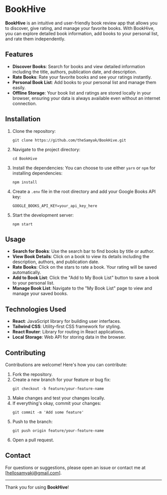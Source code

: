 # BookHive

**BookHive** is an intuitive and user-friendly book review app that allows you to discover, give rating, and manage your favorite books. With BookHive, you can explore detailed book information, add books to your personal list, and rate them independently.

## Features

- **Discover Books**: Search for books and view detailed information including the title, authors, publication date, and description.
- **Rate Books**: Rate your favorite books and see your ratings instantly.
- **Personal Book List**: Add books to your personal list and manage them easily.
- **Offline Storage**: Your book list and ratings are stored locally in your browser, ensuring your data is always available even without an internet connection.

## Installation

1. Clone the repository:
   ```
   git clone https://github.com/theSamyak/BookHive.git
   ```
2. Navigate to the project directory:
   ```
   cd BookHive
   ```
3. Install the dependencies:
   You can choose to use either `yarn` or `npm` for installing dependencies:
   ```
   npm install
   ```
5. Create a `.env` file in the root directory and add your Google Books API key:
   ```
   GOOGLE_BOOKS_API_KEY=your_api_key_here
   ```
6. Start the development server:
   ```
   npm start
   ```

## Usage

- **Search for Books**: Use the search bar to find books by title or author.
- **View Book Details**: Click on a book to view its details including the description, authors, and publication date.
- **Rate Books**: Click on the stars to rate a book. Your rating will be saved automatically.
- **Add to Book List**: Click the "Add to My Book List" button to save a book to your personal list.
- **Manage Book List**: Navigate to the "My Book List" page to view and manage your saved books.

## Technologies Used

- **React**: JavaScript library for building user interfaces.
- **Tailwind CSS**: Utility-first CSS framework for styling.
- **React Router**: Library for routing in React applications.
- **Local Storage**: Web API for storing data in the browser.

## Contributing

Contributions are welcome! Here's how you can contribute:

1. Fork the repository.
2. Create a new branch for your feature or bug fix:
   ```
   git checkout -b feature/your-feature-name
   ```
3. Make changes and test your changes locally.
4. If everything's okay, commit your changes:
   ```
   git commit -m 'Add some feature'
   ```
5. Push to the branch:
   ```
   git push origin feature/your-feature-name
   ```
6. Open a pull request.

## Contact

For questions or suggestions, please open an issue or contact me at [hellosamyakj@gmail.com].

---

Thank you for using **BookHive**! 
